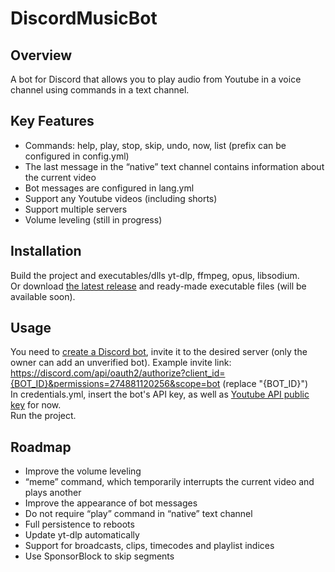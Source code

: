 # DiscordMusicBot
## Overview
A bot for Discord that allows you to play audio from Youtube in a voice channel using commands in a text channel.

## Key Features
* Commands: help, play, stop, skip, undo, now, list (prefix can be configured in config.yml)
* The last message in the “native” text channel contains information about the current video
* Bot messages are configured in lang.yml
* Support any Youtube videos (including shorts)
* Support multiple servers
* Volume leveling (still in progress)

 ## Installation
Build the project and executables/dlls yt-dlp, ffmpeg, opus, libsodium.  
Or download [the latest release](https://github.com/festino/DiscordMusicBot/releases) and ready-made executable files (will be available soon).

## Usage
You need to [create a Discord bot](https://discord.com/developers/applications?new_application=true), invite it to the desired server (only the owner can add an unverified bot). Example invite link: https://discord.com/api/oauth2/authorize?client_id={BOT_ID}&permissions=274881120256&scope=bot (replace "{BOT_ID}")  
In credentials.yml, insert the bot's API key, as well as [Youtube API public key](https://developers.google.com/youtube/v3/docs) for now.  
Run the project.

## Roadmap
* Improve the volume leveling
* “meme” command, which temporarily interrupts the current video and plays another
* Improve the appearance of bot messages
* Do not require “play” command in “native” text channel 
* Full persistence to reboots
* Update yt-dlp automatically
* Support for broadcasts, clips, timecodes and playlist indices
* Use SponsorBlock to skip segments
